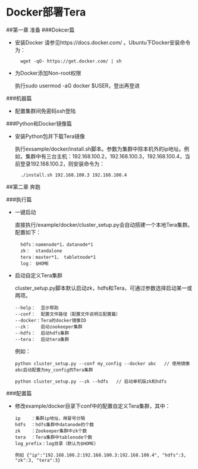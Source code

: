 Docker部署Tera
===============
##第一章 准备
###Dokcer篇
* 安装Docker
  请参见https://docs.docker.com/ 。Ubuntu下Docker安装命令为：

  ```
    wget -qO- https://get.docker.com/ | sh
  ```

* 为Docker添加Non-root权限

  执行sudo usermod -aG docker $USER，登出再登进

###机器篇
* 配置集群间免密码ssh登陆

###Python和Docker镜像篇
* 安装Python包并下载Tera镜像

  执行exsample/docker/install.sh脚本。参数为集群中除本机外的ip地址。例如，集群中有三台主机：192.168.100.2，192.168.100.3，192.168.100.4，当前登录192.168.100.2，则安装命令为：
  
  ```
    ./install.sh 192.168.100.3 192.168.100.4
  ```


##第二章 奔跑

###执行篇

* 一键启动

  直接执行/example/docker/cluster_setup.py会自动搭建一个本地Tera集群。配置如下：
  
  ```
    hdfs：namenode*1，datanode*1
    zk：  standalone
    tera：master*1， tabletnode*1
    log： $HOME
  ```
  
* 启动自定义Tera集群

  cluster_setup.py脚本默认启动zk，hdfs和Tera，可通过参数选择启动某一或两项。


      --help：  显示帮助
      --conf：  配置文件路径（配置文件说明见配置篇）
      --docker：Tera的docker镜像ID
      --zk：    启动zookeeper集群
      --hdfs：  启动hdfs集群
      --tera：  启动tera集群

      
  例如：

  ```
  python cluster_setup.py --conf my_config --docker abc   // 使用镜像abc启动配置为my_config的Tera集群
  
  python cluster_setup.py --zk --hdfs   // 启动单机版zk和hdfs
  ```

###配置篇


* 修改example/docker目录下conf中的配置自定义Tera集群，其中：

  ```
  ip    ：集群ip地址，用冒号分隔
  hdfs  ：hdfs集群中datanode的个数
  zk    ：Zookeeper集群中zk个数
  tera  ：Tera集群中tablenode个数
  log_prefix：log目录（默认为$HOME）
  
  例如 {"ip":"192.168.100.2:192.168.100.3:192.168.100.4", "hdfs":3, "zk":3, "tera":3}
  ```
